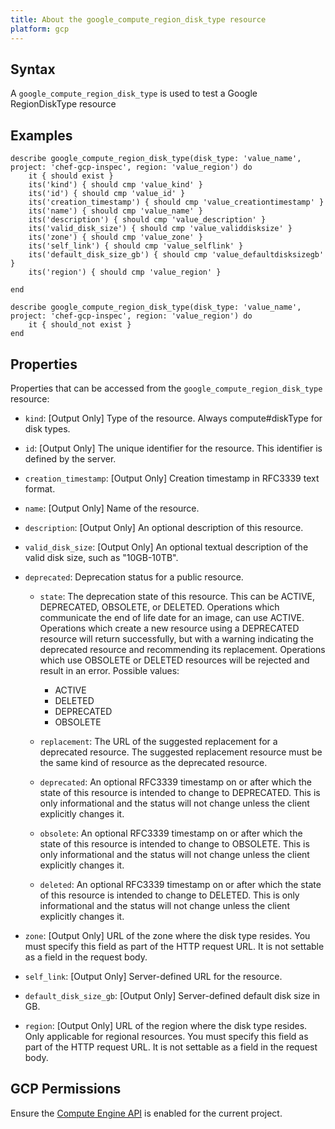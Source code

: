 ```yaml
---
title: About the google_compute_region_disk_type resource
platform: gcp
---
```


## Syntax
A `google_compute_region_disk_type` is used to test a Google RegionDiskType resource

## Examples
```
describe google_compute_region_disk_type(disk_type: 'value_name', project: 'chef-gcp-inspec', region: 'value_region') do
	it { should exist }
	its('kind') { should cmp 'value_kind' }
	its('id') { should cmp 'value_id' }
	its('creation_timestamp') { should cmp 'value_creationtimestamp' }
	its('name') { should cmp 'value_name' }
	its('description') { should cmp 'value_description' }
	its('valid_disk_size') { should cmp 'value_validdisksize' }
	its('zone') { should cmp 'value_zone' }
	its('self_link') { should cmp 'value_selflink' }
	its('default_disk_size_gb') { should cmp 'value_defaultdisksizegb' }
	its('region') { should cmp 'value_region' }

end

describe google_compute_region_disk_type(disk_type: 'value_name', project: 'chef-gcp-inspec', region: 'value_region') do
	it { should_not exist }
end
```

## Properties
Properties that can be accessed from the `google_compute_region_disk_type` resource:


  * `kind`: [Output Only] Type of the resource. Always compute#diskType for disk types.

  * `id`: [Output Only] The unique identifier for the resource. This identifier is defined by the server.

  * `creation_timestamp`: [Output Only] Creation timestamp in RFC3339 text format.

  * `name`: [Output Only] Name of the resource.

  * `description`: [Output Only] An optional description of this resource.

  * `valid_disk_size`: [Output Only] An optional textual description of the valid disk size, such as "10GB-10TB".

  * `deprecated`: Deprecation status for a public resource.

    * `state`: The deprecation state of this resource. This can be ACTIVE, DEPRECATED, OBSOLETE, or DELETED. Operations which communicate the end of life date for an image, can use ACTIVE. Operations which create a new resource using a DEPRECATED resource will return successfully, but with a warning indicating the deprecated resource and recommending its replacement. Operations which use OBSOLETE or DELETED resources will be rejected and result in an error.
    Possible values:
      * ACTIVE
      * DELETED
      * DEPRECATED
      * OBSOLETE

    * `replacement`: The URL of the suggested replacement for a deprecated resource. The suggested replacement resource must be the same kind of resource as the deprecated resource.

    * `deprecated`: An optional RFC3339 timestamp on or after which the state of this resource is intended to change to DEPRECATED. This is only informational and the status will not change unless the client explicitly changes it.

    * `obsolete`: An optional RFC3339 timestamp on or after which the state of this resource is intended to change to OBSOLETE. This is only informational and the status will not change unless the client explicitly changes it.

    * `deleted`: An optional RFC3339 timestamp on or after which the state of this resource is intended to change to DELETED. This is only informational and the status will not change unless the client explicitly changes it.

  * `zone`: [Output Only] URL of the zone where the disk type resides. You must specify this field as part of the HTTP request URL. It is not settable as a field in the request body.

  * `self_link`: [Output Only] Server-defined URL for the resource.

  * `default_disk_size_gb`: [Output Only] Server-defined default disk size in GB.

  * `region`: [Output Only] URL of the region where the disk type resides. Only applicable for regional resources. You must specify this field as part of the HTTP request URL. It is not settable as a field in the request body.


## GCP Permissions

Ensure the [Compute Engine API](https://console.cloud.google.com/apis/library/compute.googleapis.com/) is enabled for the current project.
